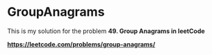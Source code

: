 # GroupAnagrams

This is my solution for the problem <b> 49. Group Anagrams in leetCode


https://leetcode.com/problems/group-anagrams/
